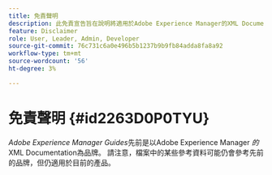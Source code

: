 ```yaml
---
title: 免責聲明
description: 此免責宣告旨在說明將適用於Adobe Experience Manager的XML Documentation產品名稱變更為AEM Guides的問題
feature: Disclaimer
role: User, Leader, Admin, Developer
source-git-commit: 76c731c6a0e496b5b1237b9b9fb84adda8fa8a92
workflow-type: tm+mt
source-wordcount: '56'
ht-degree: 3%

---
```


# 免責聲明 {#id2263D0P0TYU}

*Adobe Experience Manager Guides*&#x200B;先前是以Adobe Experience Manager *的* XML Documentation為品牌。 請注意，檔案中的某些參考資料可能仍會參考先前的品牌，但仍適用於目前的產品。
